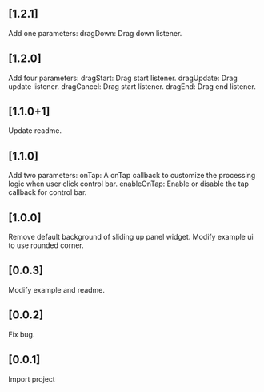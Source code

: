 ## [1.2.1]
Add one parameters:
   dragDown: Drag down listener.

## [1.2.0]
Add four parameters:
   dragStart: Drag start listener.
   dragUpdate: Drag update listener.
   dragCancel:  Drag start listener.
   dragEnd: Drag end listener.

## [1.1.0+1]
Update readme.

## [1.1.0]
Add two parameters:
  onTap: A onTap callback to customize the processing logic when user click control bar.
  enableOnTap: Enable or disable the tap callback for control bar.

## [1.0.0]
Remove default background of sliding up panel widget. Modify example ui to use rounded corner.

## [0.0.3]
Modify example and readme.

## [0.0.2]
Fix bug.

## [0.0.1]
Import project
